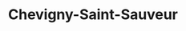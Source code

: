 ---
title: Chevigny-Saint-Sauveur
url: /chevigny-saint-sauveur/
latitude: 47.299
longitude: 5.134
---